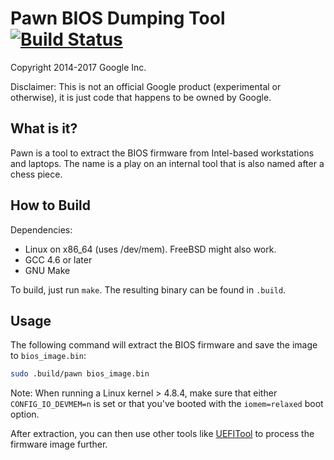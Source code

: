 # Pawn BIOS Dumping Tool [![Build Status](https://api.travis-ci.org/google/pawn.svg?branch=master)](https://travis-ci.org/google/pawn)

Copyright 2014-2017 Google Inc.

Disclaimer: This is not an official Google product (experimental or otherwise),
it is just code that happens to be owned by Google.

## What is it?

Pawn is a tool to extract the BIOS firmware from Intel-based workstations and
laptops.
The name is a play on an internal tool that is also named after a chess piece.

## How to Build

Dependencies:
  * Linux on x86_64 (uses /dev/mem). FreeBSD might also work.
  * GCC 4.6 or later
  * GNU Make

To build, just run `make`. The resulting binary can be found in `.build`.

## Usage

The following command will extract the BIOS firmware and save the image to
`bios_image.bin`:
```bash
sudo .build/pawn bios_image.bin
```

Note: When running a Linux kernel > 4.8.4, make sure that either
`CONFIG_IO_DEVMEM=n` is set or that you've booted with the `iomem=relaxed`
boot option.

After extraction, you can then use other tools like
[UEFITool](https://github.com/LongSoft/UEFITool) to process the firmware
image further.
